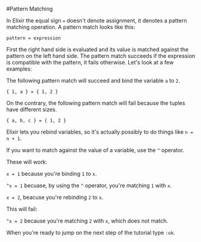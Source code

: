 #Pattern Matching

In Elixir the equal sign `=` doesn't denote assignment, it denotes a pattern matching operation. A pattern match looks like this:

`pattern = expression`

First the right hand side is evaluated and its value is matched against the pattern on the left hand side. The pattern match succeeds if the expression is compatible with the pattern, it fails otherwise. Let's look at a few examples:

The following pattern match will succeed and bind the variable `a` to `2`.

`{ 1, a } = { 1, 2 }`

On the contrary, the following pattern match will fail because the tuples have different sizes.

`{ a, b, c } = { 1, 2 }`

Elixir lets you rebind variables, so it's actually possibly to do things like `n = n + 1`.

If you want to match against the value of a variable, use the `^` operator.

These will work:

`x = 1` because you're binding `1` to `x`.

`^x = 1` becuase, by using the `^` operator, you're matching `1` with `x`.

`x = 2`, beacuse you're rebinding `2` to `x`.

This will fail:

`^x = 2` because you're matching `2` with `x`, which does not match.

When you're ready to jump on the next step of the tutorial type `:ok`.
